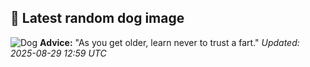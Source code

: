 ## 🐶 Latest random dog image
![Dog](https://images.dog.ceo/breeds/terrier-scottish/n02097298_39.jpg)
**Advice:** "As you get older, learn never to trust a fart."
*Updated: 2025-08-29 12:59 UTC*
